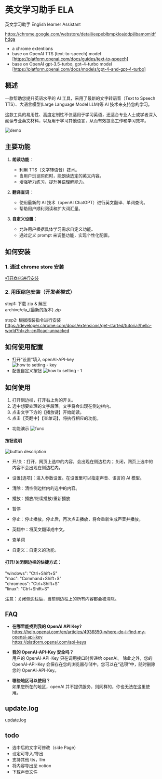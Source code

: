 # 英文学习助手 ELA

英文学习助手 English learner Assistant

https://chrome.google.com/webstore/detail/eepeblbmpkloajddpjlibamomldfhdga

- a chrome extentions
- base on OpenAI TTS (text-to-speech) model [https://platform.openai.com/docs/guides/text-to-speech]
- base on OpenAI gpt-3.5-turbo, gpt-4-turbo model [https://platform.openai.com/docs/models/gpt-4-and-gpt-4-turbo]

## 概述

一款帮助您提升英语水平的 AI 工具，采用了最新的文字转语音（Text to Speech TTS）、大语言模型(Large Language Model LLM)等 AI 技术来支持您的学习。

这款工具的易用性、高度定制性不仅适用于学习英语，还适合专业人士或学者深入阅读专业英文材料，以及用于学习其他语言，从而有效提高工作和学习效率。

![demo](/doc/images/0.3/zh/demo.png)

## 主要功能

1. **朗读功能**：

   - 利用 TTS（文字转语音）技术。
   - 当用户浏览网页时，能朗读选定的英文内容。
   - 增强听力练习，提升英语理解能力。

2. **翻译查词**：

   - 使用最新的 AI 技术（openAI ChatGPT）进行英文翻译、单词查询。
   - 帮助用户顺利阅读和扩大词汇量。

3. **自定义设置**：
   - 允许用户根据具体学习需求自定义功能。
   - 通过定义 prompt 来调整功能，实现个性化配置。

## 如何安装

### 1. 通过 chrome store 安装

[打开商店进行安装](https://chromewebstore.google.com/detail/ela-%E8%8B%B1%E6%96%87%E5%AD%A6%E4%B9%A0%E5%8A%A9%E6%89%8B/eepeblbmpkloajddpjlibamomldfhdga)

### 2. 用压缩包安装（开发者模式）

step1: 下载 zip & 解压  
archive/ela\_{最新的版本}.zip

step2: 根据按装指令进行安装  
https://developer.chrome.com/docs/extensions/get-started/tutorial/hello-world?hl=zh-cn#load-unpacked


## 如何使用配置

- 打开“设置”填入 openAI-API-key  
  ![how to setting - key](/doc/images/0.3/zh/setting1.png)
- 配置自定义按钮
  ![how to setting - 1](/doc/images/0.3/zh/setting2.png)

## 如何使用

1. 打开侧边栏，打开右上角的开关。
2. 选中想要处理的文字段落。文字将会出现在侧边栏内。
3. 点击文字下方的【播放键】开始朗读。
4. 点击【英翻中】【查单词】，将执行相应的功能。

- 功能演示
  ![func](/doc/images/0.3/zh/func1.png)

#### 按钮说明

![button description](/doc/images/0.3/zh/sidepanel.png)

- 开/关：打开，网页上选中的内容，会出现在侧边栏内；关闭，网页上选中的内容不会出现在侧边栏内。
- 设置[选项]：进入参数设置。在设置里可以指定声音、语言的 AI 模型。
- 清除：清空侧边栏内的选中的内容。

- 播放：播放/继续播放/重新播放
- 暂停
- 停止：停止播放。停止后，再次点击播放，将会重新生成声音并播放。

- 英翻中：将英文翻译成中文。
- 查单词
- 自定义：自定义的功能。

#### 打开/关闭侧边栏的快捷方式：

"windows": "Ctrl+Shift+S"  
"mac": "Command+Shift+S"  
"chromeos": "Ctrl+Shift+S"  
"linux": "Ctrl+Shift+S"

注意：关闭侧边栏后，当前侧边栏上的所有内容都会被清除。

## FAQ

- **在哪里能找到我的 OpenAI API Key?**  
  https://help.openai.com/en/articles/4936850-where-do-i-find-my-openai-api-key  
  https://platform.openai.com/api-keys

- **我的 OpenAI-API-Key 安全吗？**  
  用户的 OpenAI-API-Key 只在调用接口时传递给 openAI。
  除此之外，您的 OpenAI-API-Key 会保存在您的浏览器存储中。您可以在“选项”中，随时删除您的 OpenAI-API-Key。

- **哪些地区可以使用？**  
  如果您所在的地区，openAI 并不提供服务，则同样的，你也无法在这里使用。

## update.log

[update.log](/doc/update.log.md)

## todo

- 选中后的文字可修改（side Page）
- 设定可导入/导出
- 支持其他 tts，llm
- 将内容导出至 notion
- 下载声音文件
